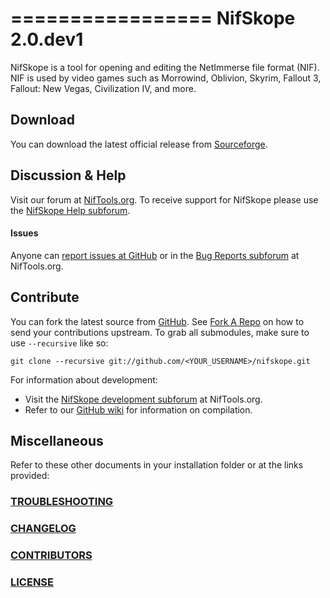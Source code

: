 ﻿=================
 NifSkope 2.0.dev1
=================

NifSkope is a tool for opening and editing the NetImmerse file format (NIF). NIF is used by video games such as Morrowind, Oblivion, Skyrim, Fallout 3, Fallout: New Vegas, Civilization IV, and more. 

Download
-----------------

You can download the latest official release from [Sourceforge](https://sourceforge.net/projects/niftools/files/nifskope/).


Discussion & Help
-----------------

Visit our forum at [NifTools.org](http://niftools.sourceforge.net/forum). To receive support for NifSkope please use the [NifSkope Help subforum](http://niftools.sourceforge.net/forum/viewforum.php?f=24).

#### Issues

Anyone can [report issues at GitHub](https://github.com/niftools/nifskope/issues) or in the [Bug Reports subforum](http://niftools.sourceforge.net/forum/viewforum.php?f=24) at NifTools.org.


Contribute
-----------------

You can fork the latest source from [GitHub](https://github.com/niftools/nifskope). See [Fork A Repo](https://help.github.com/articles/fork-a-repo) on how to send your contributions upstream. To grab all submodules, make sure to use `--recursive` like so:

```
git clone --recursive git://github.com/<YOUR_USERNAME>/nifskope.git
```

For information about development:

- Visit the [NifSkope development subforum](http://niftools.sourceforge.net/forum/viewforum.php?f=4) at NifTools.org.
- Refer to our [GitHub wiki](https://github.com/niftools/nifskope/wiki#wiki-development) for information on compilation.  


Miscellaneous
-----------------

Refer to these other documents in your installation folder or at the links provided:

### [TROUBLESHOOTING](https://github.com/niftools/nifskope/blob/develop/TROUBLESHOOTING.md)

### [CHANGELOG](https://github.com/niftools/nifskope/blob/develop/CHANGELOG.md)

### [CONTRIBUTORS](https://github.com/niftools/nifskope/blob/develop/CONTRIBUTORS.md)
 
### [LICENSE](https://github.com/niftools/nifskope/blob/develop/LICENSE.md)
